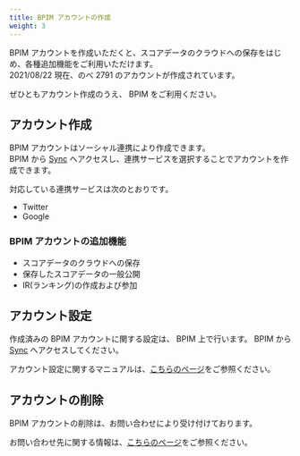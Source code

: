 ```yaml
---
title: BPIM アカウントの作成
weight: 3
---
```


BPIM アカウントを作成いただくと、スコアデータのクラウドへの保存をはじめ、各種追加機能をご利用いただけます。  
2021/08/22 現在、のべ 2791 のアカウントが作成されています。

ぜひともアカウント作成のうえ、  BPIM をご利用ください。

## アカウント作成

BPIM アカウントはソーシャル連携により作成できます。  
BPIM から [Sync](https://bpi.poyashi.me/sync/settings) へアクセスし、連携サービスを選択することでアカウントを作成できます。

対応している連携サービスは次のとおりです。

- Twitter
- Google

### BPIM アカウントの追加機能

- スコアデータのクラウドへの保存
- 保存したスコアデータの一般公開
- IR(ランキング)の作成および参加

## アカウント設定

作成済みの BPIM アカウントに関する設定は、 BPIM 上で行います。
BPIM から [Sync](https://bpi.poyashi.me/sync/settings) へアクセスしてください。

アカウント設定に関するマニュアルは、[こちらのページ](/docs/social/sync/)をご参照ください。

## アカウントの削除

BPIM アカウントの削除は、お問い合わせにより受け付けております。

お問い合わせ先に関する情報は、[こちらのページ](/contact/)をご参照ください。
